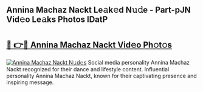 ## Annina Machaz Nackt Le𝚊k𝚎d N𝚞𝚍e - Part-pJN Vid𝚎o Le𝚊ks Photos IDatP

# <h2><a href="http://fb2mait.evod.top/?m=Annina+Machaz+Nackt">🔗 👉🔴 Annina Machaz Nackt Vid𝚎o Ph𝚘t𝚘s</a></h2>

[![Annina Machaz Nackt N𝚞d𝚎s](https://i.imgur.com/8V9OHl7.gif)](http://fb2mait.evod.top/?m=Annina+Machaz+Nackt)
Social media personality Annina Machaz Nackt recognized for their dance and lifestyle content. Influential personality Annina Machaz Nackt, known for their captivating presence and inspiring message. 
